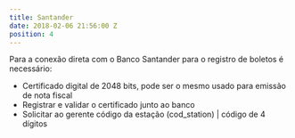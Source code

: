 ```yaml
---
title: Santander
date: 2018-02-06 21:56:00 Z
position: 4
---
```


Para a conexão direta com o Banco Santander para o registro de boletos é necessário:
* Certificado digital de 2048 bits, pode ser o mesmo usado para emissão de nota fiscal
* Registrar e validar o certificado junto ao banco
* Solicitar ao gerente código da estação (cod_station) | código de 4 dígitos